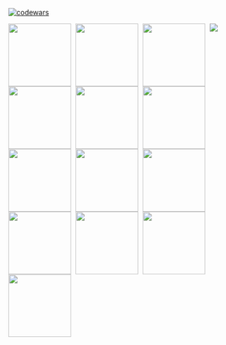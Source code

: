 [![codewars](https://www.codewars.com/users/SaintDK/badges/large)](https://www.codewars.com/users/SaintDK)   

<img align="left" width="125px" style="padding-right:6px;" src="https://cdn.jsdelivr.net/gh/devicons/devicon@latest/icons/java/java-original-wordmark.svg" />
<img align="left" width="125px" style="padding-right:6px;" src="https://cdn.jsdelivr.net/gh/devicons/devicon@latest/icons/kotlin/kotlin-original.svg" />
<img align="left" width="125px" style="padding-right:6px;" src="https://cdn.jsdelivr.net/gh/devicons/devicon@latest/icons/python/python-original-wordmark.svg" />
<img align="left" width="125px" style="padding-right:6px;" src="https://cdn.jsdelivr.net/gh/devicons/devicon@latest/icons/html5/html5-original-wordmark.svg" />
<img align="left" width="125px" style="padding-right:6px;" src="https://cdn.jsdelivr.net/gh/devicons/devicon@latest/icons/css3/css3-original.svg" />
<img align="left" width="125px" style="padding-right:6px;" src="https://cdn.jsdelivr.net/gh/devicons/devicon@latest/icons/numpy/numpy-original-wordmark.svg" />
<img align="left" width="125px" style="padding-right:6px;" src="https://cdn.jsdelivr.net/gh/devicons/devicon@latest/icons/pandas/pandas-original-wordmark.svg" />
<img align="left" width="125px" style="padding-right:6px;" src="https://cdn.jsdelivr.net/gh/devicons/devicon@latest/icons/scikitlearn/scikitlearn-original.svg" />
<img align="left" width="125px" style="padding-right:6px;" src="https://cdn.jsdelivr.net/gh/devicons/devicon@latest/icons/tensorflow/tensorflow-original-wordmark.svg" />
<img align="left" width="125px" style="padding-right:6px;" src="https://cdn.jsdelivr.net/gh/devicons/devicon@latest/icons/keras/keras-original-wordmark.svg" />
<img align="left" width="125px" style="padding-right:6px;" src="https://cdn.jsdelivr.net/gh/devicons/devicon@latest/icons/pytorch/pytorch-original.svg" />
<img align="left" width="125px" style="padding-right:6px;" src="https://cdn.jsdelivr.net/gh/devicons/devicon@latest/icons/opencv/opencv-original-wordmark.svg" />
<img align="left" width="125px" style="padding-right:6px;" src="https://cdn.jsdelivr.net/gh/devicons/devicon@latest/icons/apachespark/apachespark-original-wordmark.svg" />

<a href="https://visitcount.itsvg.in">
  <img src="https://visitcount.itsvg.in/api?id=SaintDK&label=Profile%20Views&color=12&pretty=false" />
</a>
